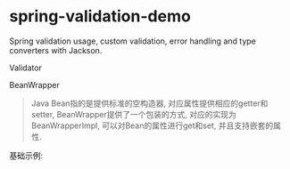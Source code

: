 # spring-validation-demo
Spring validation usage, custom validation, error handling and type converters with Jackson.


Validator


BeanWrapper
> Java Bean指的是提供标准的空构造器, 对应属性提供相应的getter和setter, BeanWrapper提供了一个包装的方式, 对应的实现为
> BeanWrapperImpl, 可以对Bean的属性进行get和set, 并且支持嵌套的属性.

基础示例:
